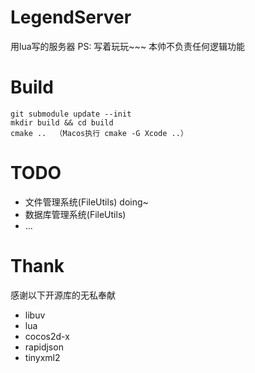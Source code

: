 # LegendServer
用lua写的服务器
PS: 写着玩玩~~~ 本帅不负责任何逻辑功能

# Build
```
git submodule update --init
mkdir build && cd build
cmake ..  （Macos执行 cmake -G Xcode ..）
```

# TODO
* 文件管理系统(FileUtils)   doing~
* 数据库管理系统(FileUtils)
* ...


# Thank
感谢以下开源库的无私奉献

* libuv
* lua
* cocos2d-x
* rapidjson
* tinyxml2